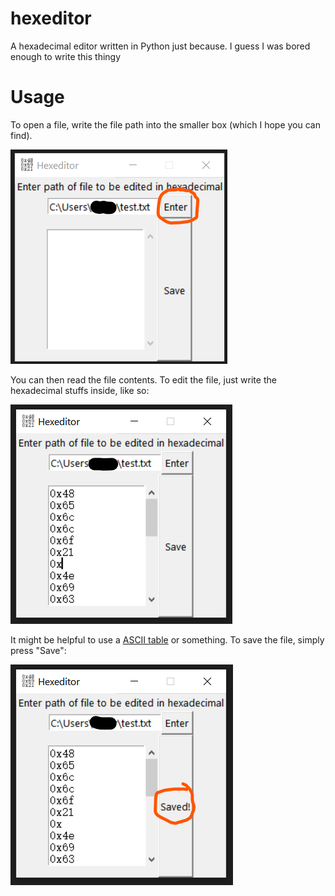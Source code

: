 # hexeditor

A hexadecimal editor written in Python just because. I guess I was bored enough to write this thingy

# Usage

To open a file, write the file path into the smaller box (which I hope you can find).

![A screenshot](./Screenshot1.png)

You can then read the file contents. To edit the file, just write the hexadecimal stuffs inside, like so:

![Yet another screenshot](./Screenshot2.png)

It might be helpful to use a [ASCII table](https://www.google.com/search?q=ascii+table) or something. To save the file, simply press "Save":

![Why do I have another screenshot](./Screenshot3.png)
